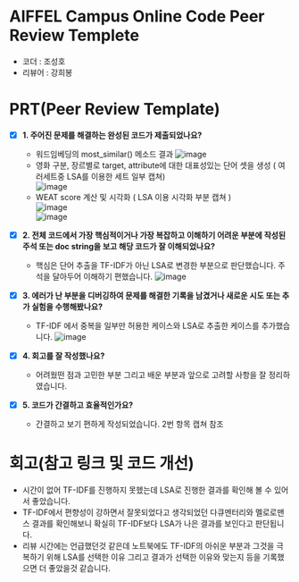 # AIFFEL Campus Online Code Peer Review Templete
- 코더 : 조성호
- 리뷰어 : 강희봉


# PRT(Peer Review Template)
- [x]  **1. 주어진 문제를 해결하는 완성된 코드가 제출되었나요?**
    - 워드임베딩의 most_similar() 메소드 결과
    ![image](https://github.com/user-attachments/assets/d137c141-6032-4bfc-8a77-57cfbfa6288d)    
    - 영화 구분, 장르별로 target, attribute에 대한 대표성있는 단어 셋을 생성 ( 여러세트중 LSA를 이용한 세트 일부 캡쳐)   
    ![image](https://github.com/user-attachments/assets/002b92ed-ce72-4cb8-bd81-65dc9ef091ae)    
    - WEAT score 계산 및 시각화 ( LSA 이용 시각화 부분 캡쳐 )   
    ![image](https://github.com/user-attachments/assets/66d26b74-6ede-43ea-b5a8-8d8ffe5ccf71)    
    ![image](https://github.com/user-attachments/assets/9e14fb08-de40-48fb-a9ee-2ad21375ab4a)    


- [x]  **2. 전체 코드에서 가장 핵심적이거나 가장 복잡하고 이해하기 어려운 부분에 작성된 
주석 또는 doc string을 보고 해당 코드가 잘 이해되었나요?**
    - 핵심은 단어 추출을 TF-IDF가 아닌 LSA로 변경한 부분으로 판단했습니다. 주석을 달아두어 이해하기 편했습니다.
    ![image](https://github.com/user-attachments/assets/afbaa19b-d93a-4821-8676-3481794e96da)

        
- [x]  **3. 에러가 난 부분을 디버깅하여 문제를 해결한 기록을 남겼거나
새로운 시도 또는 추가 실험을 수행해봤나요?**
    - TF-IDF 에서 중복을 일부만 허용한 케이스와 LSA로 추출한 케이스를 추가했습니다.
    ![image](https://github.com/user-attachments/assets/203feb98-b351-4756-acb6-ab1754774119)

        
- [x]  **4. 회고를 잘 작성했나요?**
    - 어려웠떤 점과 고민한 부분 그리고 배운 부분과 앞으로 고려할 사항을 잘 정리하였습니다.
        
- [x]  **5. 코드가 간결하고 효율적인가요?**
    - 간결하고 보기 편하게 작성되었습니다. 2번 항목 캡쳐 참조


# 회고(참고 링크 및 코드 개선)
- 시간이 없어 TF-IDF를 진행하지 못헸는데 LSA로 진행한 결과를 확인해 볼 수 있어서 좋았습니다.
- TF-IDF에서 편향성이 강하면서 잘못되었다고 생각되었던 다큐멘터리와 멜로로맨스 결과를 확인해보니 확실히 TF-IDF보다 LSA가 나은 결과를 보인다고 판단됩니다.
- 리뷰 시간에는 언급했던것 같은데 노트북에도 TF-IDF의 아쉬운 부분과 그것을 극복하기 위해 LSA를 선택한 이유 그리고 결과가 선택한 이유와 맞는지 등을 기록했으면 더 좋았을것 같습니다.
